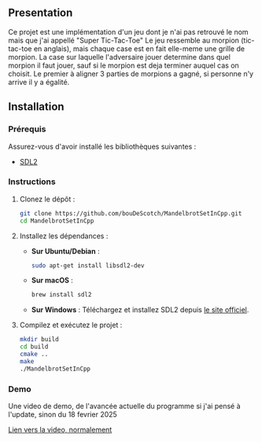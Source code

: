 ## Presentation

Ce projet est une implémentation d'un jeu dont je n'ai pas retrouvé le nom mais que j'ai appellé "Super Tic-Tac-Toe"
Le jeu ressemble au morpion (tic-tac-toe en anglais), mais chaque case est en fait elle-meme une grille de morpion. La case sur laquelle l'adversaire jouer determine dans quel morpion il faut jouer, sauf si le morpion est deja terminer auquel cas on choisit. Le premier à aligner 3 parties de morpions a gagné, si personne n'y arrive il y a égalité. 

## Installation

### Prérequis

Assurez-vous d'avoir installé les bibliothèques suivantes :

- [SDL2](https://www.libsdl.org/download-2.0.php)

### Instructions

1. Clonez le dépôt :
    ```sh
    git clone https://github.com/bouDeScotch/MandelbrotSetInCpp.git
    cd MandelbrotSetInCpp
    ```

2. Installez les dépendances :
    - **Sur Ubuntu/Debian** :
        ```sh
        sudo apt-get install libsdl2-dev
        ```
    - **Sur macOS** :
        ```sh
        brew install sdl2
        ```
    - **Sur Windows** :
      Téléchargez et installez SDL2 depuis [le site officiel](https://www.libsdl.org/download-2.0.php).

3. Compilez et exécutez le projet :
    ```sh
    mkdir build
    cd build
    cmake ..
    make
    ./MandelbrotSetInCpp
    ```
   
### Demo

Une video de demo, de l'avancée actuelle du programme si j'ai pensé à l'update, sinon du 18 fevrier 2025

[Lien vers la video, normalement](/forREADME/demo.mp4)